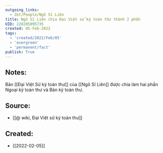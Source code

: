 ```yaml
---
outgoing_links:
  - Zet/People/Ngô Sĩ Liên
title: Ngô Sĩ Liên chia Đại Việt sử ký toàn thư thành 2 phần
UID: 220205095735
created: 05-Feb-2022
tags:
  - 'created/2022/Feb/05'
  - 'evergreen'
  - 'permanent/fact'
publish: True
---
```

## Notes:
Bản [[Đại Việt Sử ký toàn thư]] của [[Ngô Sĩ Liên]] được chia làm hai phần Ngoại kỷ toàn thư và Bản kỷ toàn thư.

## Source:
- [[@ wiki, Đại Việt sử ký toàn thư]]


## Created:
- [[2022-02-05]]
